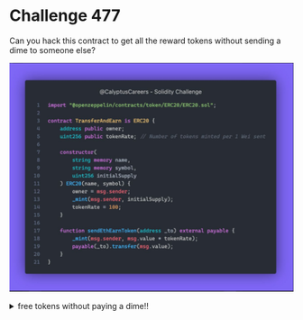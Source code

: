 # Challenge 477

Can you hack this contract to get all the reward tokens without sending a dime to someone else?

![477](../images/calyptus/477.png)


<details>
<summary>free tokens without paying a dime!!</summary>
In `sendEthEarnToken` function below, tokens are minted directly to `msg.sender` while `ETH` is sent to `to` address. To exploit the function, a user can easily set `to` address the same as `msg.sender` that way the user will get free tokens and the same `ETH` he initially sent to the contract back.

</details>
